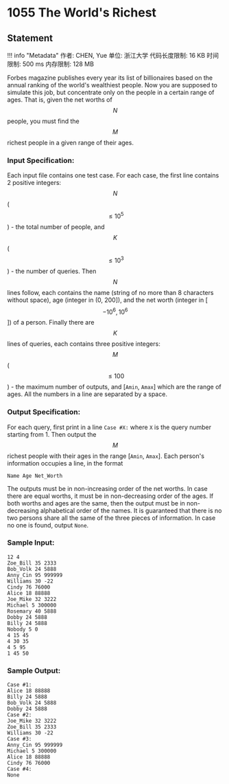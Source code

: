 
# 1055 The World's Richest

## Statement

!!! info "Metadata"
    作者: CHEN, Yue
    单位: 浙江大学
    代码长度限制: 16 KB
    时间限制: 500 ms
    内存限制: 128 MB

Forbes magazine publishes every year its list of billionaires based on the annual ranking of the world's wealthiest people. Now you are supposed to simulate this job, but concentrate only on the people in a certain range of ages. That is, given the net worths of $$N$$ people, you must find the $$M$$ richest people in a given range of their ages.

### Input Specification:

Each input file contains one test case. For each case, the first line contains 2 positive integers: $$N$$ ($$\le 10^5$$) - the total number of people, and $$K$$ ($$\le 10^3$$) - the number of queries. Then $$N$$ lines follow, each contains the name (string of no more than 8 characters without space), age (integer in (0, 200]), and the net worth (integer in [$$-10^6, 10^6$$]) of a person. Finally there are $$K$$ lines of queries, each contains three positive integers: $$M$$ ($$\le  100$$) - the maximum number of outputs, and [`Amin`, `Amax`] which are the range of ages. All the numbers in a line are separated by a space.

### Output Specification:

For each query, first print in a line `Case #X:` where `X` is the query number starting from 1. Then output the $$M$$ richest people with their ages in the range [`Amin`, `Amax`]. Each person's information occupies a line, in the format
```
Name Age Net_Worth
```
The outputs must be in non-increasing order of the net worths. In case there are equal worths, it must be in non-decreasing order of the ages. If both worths and ages are the same, then the output must be in non-decreasing alphabetical order of the names. It is guaranteed that there is no two persons share all the same of the three pieces of information. In case no one is found, output `None`.

### Sample Input:
```plaintext
12 4
Zoe_Bill 35 2333
Bob_Volk 24 5888
Anny_Cin 95 999999
Williams 30 -22
Cindy 76 76000
Alice 18 88888
Joe_Mike 32 3222
Michael 5 300000
Rosemary 40 5888
Dobby 24 5888
Billy 24 5888
Nobody 5 0
4 15 45
4 30 35
4 5 95
1 45 50
```

### Sample Output:
```plaintext
Case #1:
Alice 18 88888
Billy 24 5888
Bob_Volk 24 5888
Dobby 24 5888
Case #2:
Joe_Mike 32 3222
Zoe_Bill 35 2333
Williams 30 -22
Case #3:
Anny_Cin 95 999999
Michael 5 300000
Alice 18 88888
Cindy 76 76000
Case #4:
None
```



